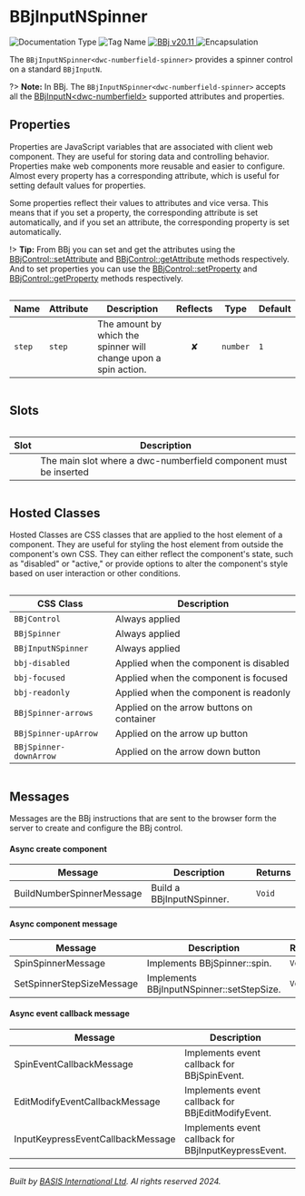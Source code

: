 # BBjInputNSpinner
![Documentation Type](https://img.shields.io/badge/Documentation-dwc-%23006aff) ![Tag Name](https://img.shields.io/badge/Component-dwc--numberfield--spinner-%23006aff) <a href="https://documentation.basis.cloud/BASISHelp/WebHelp/bbjobjects/Window/bbjinputnspinner/bbjinputnspinner.htm?Highlight=BBjInputN" title="The BBj Control Name">
      <img src="https://img.shields.io/badge/Control-BBjInputNSpinner &#8599;-%23006aff" alt="BBj v20.11" />
    </a> ![Encapsulation](https://img.shields.io/badge/Encapsulation-shadow-%23006aff)

The `BBjInputNSpinner<dwc-numberfield-spinner>` provides a spinner control on a standard `BBjInputN`.

?> **Note:** In BBj. The `BBjInputNSpinner<dwc-numberfield-spinner>` accepts all the [BBjInputN\<dwc-numberfield\>](dwc/dwc-numberfield) supported attributes and properties.


## Properties 


Properties are JavaScript variables that are associated with client web component.
They are useful for storing data and controlling behavior. Properties make web components more reusable and easier to configure.
Almost every property has a corresponding attribute, which is useful for setting default values for properties.

Some properties reflect their values to attributes and vice versa. This means that if you set a property, the corresponding attribute is set automatically, and if you set an attribute, the corresponding property is set automatically.

!> **Tip:** From BBj you can set and get the attributes using the [BBjControl::setAttribute](https://documentation.basis.cloud/BASISHelp/WebHelp/bbjobjects/SysGui/bbjcontrol/BBjControl_setAttribute.htm)
and [BBjControl::getAttribute](https://documentation.basis.cloud/BASISHelp/WebHelp/bbjobjects/SysGui/bbjcontrol/BBjControl_getAttribute.htm) methods respectively.
And to set properties you can use the [BBjControl::setProperty](https://documentation.basis.cloud/BASISHelp/WebHelp/bbjobjects/SysGui/bbjcontrol/BBjControl_setProperty.htm) and [BBjControl::getProperty](https://documentation.basis.cloud/BASISHelp/WebHelp/bbjobjects/SysGui/bbjcontrol/BBjControl_getProperty.htm) methods respectively.
<div style="overflow-x: auto;">

| Name     | Attribute | Description                                                     | Reflects | Type       | Default |
| -------- | --------- | --------------------------------------------------------------- | :------: | ---------- | ------- |
| ``step`` | ``step``  | The amount by which the spinner will change upon a spin action. | &#x2718; | ``number`` | ``1``   |


</div>

## Slots

<div style="overflow-x: auto;">

| Slot  | Description                                                      |
| ----- | ---------------------------------------------------------------- |
|       | The main slot where a dwc-numberfield component must be inserted |


</div>

## Hosted Classes


Hosted Classes are CSS classes that are applied to the host element of a component. They are useful for styling the host element from outside the component's own CSS.
They can either reflect the component's state, such as "disabled" or "active," or provide options to alter the component's style based on user interaction or other conditions.
<div style="overflow-x: auto;">

| CSS Class                | Description                               |
| ------------------------ | ----------------------------------------- |
| ``BBjControl``           | Always applied                            |
| ``BBjSpinner``           | Always applied                            |
| ``BBjInputNSpinner``     | Always applied                            |
| ``bbj-disabled``         | Applied when the component is disabled    |
| ``bbj-focused``          | Applied when the component is focused     |
| ``bbj-readonly``         | Applied when the component is readonly    |
| ``BBjSpinner-arrows``    | Applied on the arrow buttons on container |
| ``BBjSpinner-upArrow``   | Applied on the arrow up button            |
| ``BBjSpinner-downArrow`` | Applied on the arrow down button          |


</div>

## Messages

Messages are the BBj instructions that are sent to the browser form the server to create and configure the BBj control.<!-- tabs:start -->

#### **Async create component**

| Message                   | Description               | Returns  |
| ------------------------- | ------------------------- | -------- |
| BuildNumberSpinnerMessage | Build a BBjInputNSpinner. | ``Void`` |


#### **Async component message**

| Message                   | Description                               | Returns  |
| ------------------------- | ----------------------------------------- | -------- |
| SpinSpinnerMessage        | Implements BBjSpinner::spin.              | ``Void`` |
| SetSpinnerStepSizeMessage | Implements BBjInputNSpinner::setStepSize. | ``Void`` |


#### **Async event callback message**

| Message                           | Description                                          | Returns  |
| --------------------------------- | ---------------------------------------------------- | -------- |
| SpinEventCallbackMessage          | Implements event callback for BBjSpinEvent.          | ``Void`` |
| EditModifyEventCallbackMessage    | Implements event callback for BBjEditModifyEvent.    | ``Void`` |
| InputKeypressEventCallbackMessage | Implements event callback for BBjInputKeypressEvent. | ``Void`` |


<!-- tabs:end -->



----------------------------------------------
*Built by [BASIS International Ltd](https://www.basis.cloud/). Al rights reserved 2024.*
